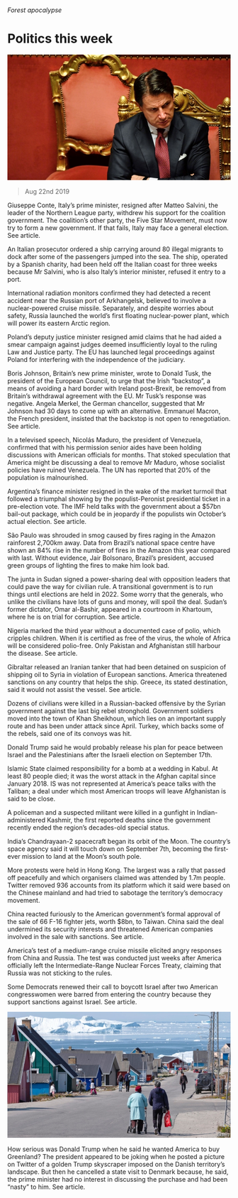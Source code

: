 ###### Forest apocalypse

# Politics this week 

![image](images/20190824_WWP001_0.jpg) 

> Aug 22nd 2019 

Giuseppe Conte, Italy’s prime minister, resigned after Matteo Salvini, the leader of the Northern League party, withdrew his support for the coalition government. The coalition’s other party, the Five Star Movement, must now try to form a new government. If that fails, Italy may face a general election. See article. 

An Italian prosecutor ordered a ship carrying around 80 illegal migrants to dock after some of the passengers jumped into the sea. The ship, operated by a Spanish charity, had been held off the Italian coast for three weeks because Mr Salvini, who is also Italy’s interior minister, refused it entry to a port. 

International radiation monitors confirmed they had detected a recent accident near the Russian port of Arkhangelsk, believed to involve a nuclear-powered cruise missile. Separately, and despite worries about safety, Russia launched the world’s first floating nuclear-power plant, which will power its eastern Arctic region. 

Poland’s deputy justice minister resigned amid claims that he had aided a smear campaign against judges deemed insufficiently loyal to the ruling Law and Justice party. The EU has launched legal proceedings against Poland for interfering with the independence of the judiciary. 

Boris Johnson, Britain’s new prime minister, wrote to Donald Tusk, the president of the European Council, to urge that the Irish “backstop”, a means of avoiding a hard border with Ireland post-Brexit, be removed from Britain’s withdrawal agreement with the EU. Mr Tusk’s response was negative. Angela Merkel, the German chancellor, suggested that Mr Johnson had 30 days to come up with an alternative. Emmanuel Macron, the French president, insisted that the backstop is not open to renegotiation. See article. 

In a televised speech, Nicolás Maduro, the president of Venezuela, confirmed that with his permission senior aides have been holding discussions with American officials for months. That stoked speculation that America might be discussing a deal to remove Mr Maduro, whose socialist policies have ruined Venezuela. The UN has reported that 20% of the population is malnourished. 

Argentina’s finance minister resigned in the wake of the market turmoil that followed a triumphal showing by the populist-Peronist presidential ticket in a pre-election vote. The IMF held talks with the government about a $57bn bail-out package, which could be in jeopardy if the populists win October’s actual election. See article. 

São Paulo was shrouded in smog caused by fires raging in the Amazon rainforest 2,700km away. Data from Brazil’s national space centre have shown an 84% rise in the number of fires in the Amazon this year compared with last. Without evidence, Jair Bolsonaro, Brazil’s president, accused green groups of lighting the fires to make him look bad. 

The junta in Sudan signed a power-sharing deal with opposition leaders that could pave the way for civilian rule. A transitional government is to run things until elections are held in 2022. Some worry that the generals, who unlike the civilians have lots of guns and money, will spoil the deal. Sudan’s former dictator, Omar al-Bashir, appeared in a courtroom in Khartoum, where he is on trial for corruption. See article. 

Nigeria marked the third year without a documented case of polio, which cripples children. When it is certified as free of the virus, the whole of Africa will be considered polio-free. Only Pakistan and Afghanistan still harbour the disease. See article. 

Gibraltar released an Iranian tanker that had been detained on suspicion of shipping oil to Syria in violation of European sanctions. America threatened sanctions on any country that helps the ship. Greece, its stated destination, said it would not assist the vessel. See article. 

Dozens of civilians were killed in a Russian-backed offensive by the Syrian government against the last big rebel stronghold. Government soldiers moved into the town of Khan Sheikhoun, which lies on an important supply route and has been under attack since April. Turkey, which backs some of the rebels, said one of its convoys was hit. 

Donald Trump said he would probably release his plan for peace between Israel and the Palestinians after the Israeli election on September 17th. 

Islamic State claimed responsibility for a bomb at a wedding in Kabul. At least 80 people died; it was the worst attack in the Afghan capital since January 2018. IS was not represented at America’s peace talks with the Taliban; a deal under which most American troops will leave Afghanistan is said to be close. 

A policeman and a suspected militant were killed in a gunfight in Indian-administered Kashmir, the first reported deaths since the government recently ended the region’s decades-old special status. 

India’s Chandrayaan-2 spacecraft began its orbit of the Moon. The country’s space agency said it will touch down on September 7th, becoming the first-ever mission to land at the Moon’s south pole. 

More protests were held in Hong Kong. The largest was a rally that passed off peacefully and which organisers claimed was attended by 1.7m people. Twitter removed 936 accounts from its platform which it said were based on the Chinese mainland and had tried to sabotage the territory’s democracy movement. 

China reacted furiously to the American government’s formal approval of the sale of 66 F-16 fighter jets, worth $8bn, to Taiwan. China said the deal undermined its security interests and threatened American companies involved in the sale with sanctions. See article. 

America’s test of a medium-range cruise missile elicited angry responses from China and Russia. The test was conducted just weeks after America officially left the Intermediate-Range Nuclear Forces Treaty, claiming that Russia was not sticking to the rules. 

Some Democrats renewed their call to boycott Israel after two American congresswomen were barred from entering the country because they support sanctions against Israel. See article. 

![image](images/20190824_WWP002_0.jpg) 

How serious was Donald Trump when he said he wanted America to buy Greenland? The president appeared to be joking when he posted a picture on Twitter of a golden Trump skyscraper imposed on the Danish territory’s landscape. But then he cancelled a state visit to Denmark because, he said, the prime minister had no interest in discussing the purchase and had been “nasty” to him. See article. 

